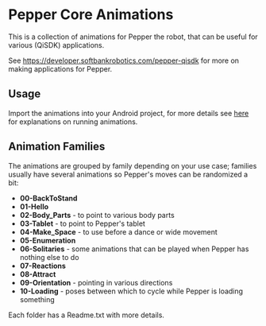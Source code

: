 # Pepper Core Animations

This is a collection of animations for Pepper the robot, that can be useful for various (QiSDK) applications.

See https://developer.softbankrobotics.com/pepper-qisdk for more on making applications for Pepper.

## Usage

Import the animations into your Android project, for more details see
[here](https://developer.softbankrobotics.com/pepper-qisdk/api/motion/tutorials/mimic-animal-animate)
for explanations on running animations.

## Animation Families

The animations are grouped by family depending on your use case; families usually have several animations so Pepper's moves can be randomized a bit:

 * **00-BackToStand**
 * **01-Hello**
 * **02-Body_Parts** - to point to various body parts
 * **03-Tablet** - to point to Pepper's tablet
 * **04-Make_Space** - to use before a dance or wide movement
 * **05-Enumeration**
 * **06-Solitaries** - some animations that can be played when Pepper has nothing else to do
 * **07-Reactions**
 * **08-Attract**
 * **09-Orientation** - pointing in various directions
 * **10-Loading** - poses between which to cycle while Pepper is loading something


Each folder has a Readme.txt with more details.
